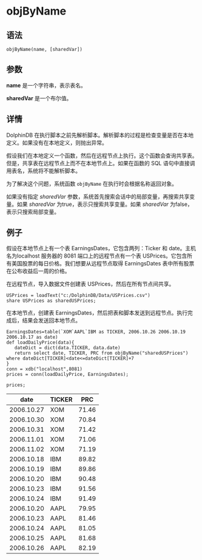 # objByName

## 语法

`objByName(name, [sharedVar])`

## 参数

**name** 是一个字符串，表示表名。

**sharedVar** 是一个布尔值。

## 详情

DolphinDB 在执行脚本之前先解析脚本。解析脚本的过程是检查变量是否在本地定义。如果没有在本地定义，则抛出异常。

假设我们在本地定义一个函数，然后在远程节点上执行。这个函数会查询共享表。但是，共享表在远程节点上而不在本地节点上。如果在函数的
SQL 语句中直接调用表名，系统将不能解析脚本。

为了解决这个问题，系统函数 `objByName` 在执行时会根据名称返回对象。

如果没有指定 *sharedVar* 参数，系统首先搜索会话中的局部变量，再搜索共享变量。如果 *sharedVar*
为true，表示只搜索共享变量。如果 *sharedVar* 为false，表示只搜索局部变量。

## 例子

假设在本地节点上有一个表 EarningsDates，它包含两列：Ticker 和 date。主机名为localhost 服务器的
8081 端口上的远程节点有一个表 USPrices。它包含所有美国股票的每日价格。我们想要从远程节点取得 EarningsDates
表中所有股票在公布收益后一周的价格。

在远程节点，导入数据文件创建表 USPrices，然后在所有节点间共享。

```
USPrices = loadText("c:/DolphinDB/Data/USPrices.csv")
share USPrices as sharedUSPrices;
```

在本地节点，创建表 EarningsDates，然后把表和脚本发送到远程节点。执行完成后，结果会发送回本地节点。

```
EarningsDates=table(`XOM`AAPL`IBM as TICKER, 2006.10.26 2006.10.19 2006.10.17 as date)
def loadDailyPrice(data){
   dateDict = dict(data.TICKER, data.date)
   return select date, TICKER, PRC from objByName("sharedUSPrices") where dateDict[TICKER]<date<=dateDict[TICKER]+7
}
conn = xdb("localhost",8081)
prices = conn(loadDailyPrice, EarningsDates);

prices;
```

| date | TICKER | PRC |
| --- | --- | --- |
| 2006.10.27 | XOM | 71.46 |
| 2006.10.30 | XOM | 70.84 |
| 2006.10.31 | XOM | 71.42 |
| 2006.11.01 | XOM | 71.06 |
| 2006.11.02 | XOM | 71.19 |
| 2006.10.18 | IBM | 89.82 |
| 2006.10.19 | IBM | 89.86 |
| 2006.10.20 | IBM | 90.48 |
| 2006.10.23 | IBM | 91.56 |
| 2006.10.24 | IBM | 91.49 |
| 2006.10.20 | AAPL | 79.95 |
| 2006.10.23 | AAPL | 81.46 |
| 2006.10.24 | AAPL | 81.05 |
| 2006.10.25 | AAPL | 81.68 |
| 2006.10.26 | AAPL | 82.19 |

